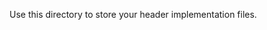 <!-- THIS IS A TEMPLATE DIRECTORY -->
<!-- DELETE THIS README.md IF IT IS NO LONGER NEEDED -->

Use this directory to store your header implementation files. 